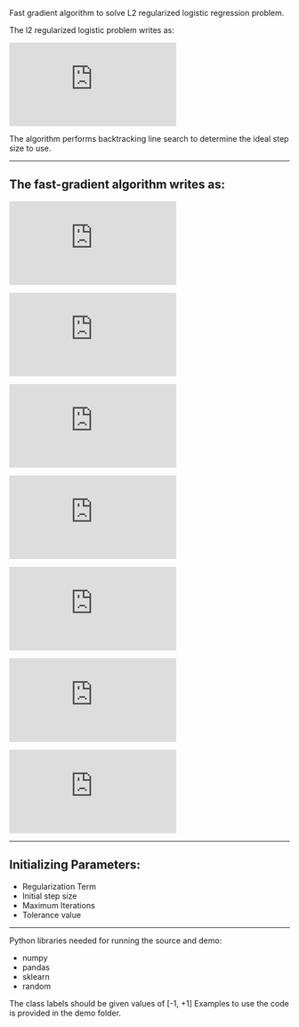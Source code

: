Fast gradient algorithm to solve L2 regularized logistic regression problem.

The l2 regularized logistic problem writes as:

![first equation](http://latex.codecogs.com/gif.latex?min_%7B%7D%20%28%5Cbeta%29%20%3A%3D%201/n%5Csum_%7Bi%3D1%7D%5E%7Bn%7Dlog%281%20&plus;%20exp%28-y_ix_i%5ET%5Cbeta%20%29%29%20&plus;%20%5Clambda%20%5Cleft%20%5C%7C%20%5Cbeta%20%5Cright%20%5C%7C_2%5E2)

The algorithm performs backtracking line search to determine the ideal step size to use.
___
The fast-gradient algorithm writes as:
-
![fastgrad1](http://latex.codecogs.com/gif.latex?%5Cboldsymbol%7B%5Cmathbf%7Binput%7D%7D%20%5Ctextup%7B%20step-size%20%7D%20%5Ceta%20_0%2C%20%5Ctextup%7Btarget%20accuracy%20%7D%20%5Cvarepsilon)

![fastgrad2](http://latex.codecogs.com/gif.latex?%5Ctextbf%7Binitialization%20%7D%20%5Cbeta%20_0%20%3D%200%2C%20%5CTheta%20_0%20%3D%200)

![fastgrad3](http://latex.codecogs.com/gif.latex?%5Ctextbf%7Brepeat%20%7D%20%5Ctextrm%7Bfor%20t%7D%20%3D%200%2C1%2C2%2C...)

![fastgrad4](http://latex.codecogs.com/gif.latex?%5Ctextrm%7BFind%20%7D%20%5Ceta%20_t%20%5Ctextrm%7B%20with%20backtracking%20rule%7D)

![fastgrad5](http://latex.codecogs.com/gif.latex?%5Cbeta%20_t_&plus;_1%20%3D%20%5CTheta%20_t%20-%20%5Ceta%20_t%5CUpsilon%20F%28%5CTheta%20_t%29%5Ctextrm%7B%20where%20%7D%20%5CUpsilon%20%5Ctextrm%20%7B%20is%20the%20gradient%7D)

![fastgrad6](http://latex.codecogs.com/gif.latex?%5CTheta%20_t_&plus;_1%20%3D%20%5Cbeta%20_t_&plus;_1%20&plus;%20t/%28t&plus;3%29%28%5Cbeta%20_t_&plus;_1%20-%20%5Cbeta_t%29)

![fatgrad7](http://latex.codecogs.com/gif.latex?%5Ctextbf%7Buntil%20%7D%20%5Ctextrm%7Bthe%20stopping%20criterion%20%7D%5Cleft%20%5C%7C%20%5CUpsilon%20F%20%5Cright%20%5C%7C%5Cleq%20%5Cvarepsilon)
___
Initializing Parameters:
-
- Regularization Term
- Initial step size
- Maximum Iterations
- Tolerance value

___
Python libraries needed for running the source and demo:
- numpy
- pandas
- sklearn
- random

The class labels should be given values of [-1, +1]
Examples to use the code is provided in the demo folder.
